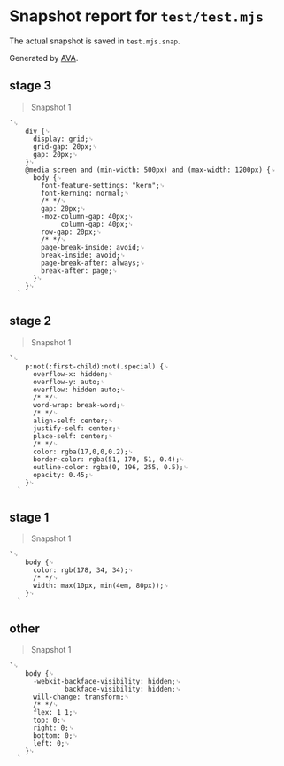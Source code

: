 # Snapshot report for `test/test.mjs`

The actual snapshot is saved in `test.mjs.snap`.

Generated by [AVA](https://avajs.dev).

## stage 3

> Snapshot 1

    `␊
        div {␊
          display: grid;␊
          grid-gap: 20px;␊
          gap: 20px;␊
        }␊
        @media screen and (min-width: 500px) and (max-width: 1200px) {␊
          body {␊
            font-feature-settings: "kern";␊
            font-kerning: normal;␊
            /* */␊
            gap: 20px;␊
            -moz-column-gap: 40px;␊
                 column-gap: 40px;␊
            row-gap: 20px;␊
            /* */␊
            page-break-inside: avoid;␊
            break-inside: avoid;␊
            page-break-after: always;␊
            break-after: page;␊
          }␊
        }␊
      `

## stage 2

> Snapshot 1

    `␊
        p:not(:first-child):not(.special) {␊
          overflow-x: hidden;␊
          overflow-y: auto;␊
          overflow: hidden auto;␊
          /* */␊
          word-wrap: break-word;␊
          /* */␊
          align-self: center;␊
          justify-self: center;␊
          place-self: center;␊
          /* */␊
          color: rgba(17,0,0,0.2);␊
          border-color: rgba(51, 170, 51, 0.4);␊
          outline-color: rgba(0, 196, 255, 0.5);␊
          opacity: 0.45;␊
        }␊
      `

## stage 1

> Snapshot 1

    `␊
        body {␊
          color: rgb(178, 34, 34);␊
          /* */␊
          width: max(10px, min(4em, 80px));␊
        }␊
      `

## other

> Snapshot 1

    `␊
        body {␊
          -webkit-backface-visibility: hidden;␊
                  backface-visibility: hidden;␊
          will-change: transform;␊
          /* */␊
          flex: 1 1;␊
          top: 0;␊
          right: 0;␊
          bottom: 0;␊
          left: 0;␊
        }␊
      `
